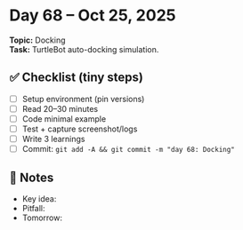 # Day 68 – Oct 25, 2025
**Topic:** Docking  
**Task:** TurtleBot auto-docking simulation.

## ✅ Checklist (tiny steps)
- [ ] Setup environment (pin versions)
- [ ] Read 20–30 minutes
- [ ] Code minimal example
- [ ] Test + capture screenshot/logs
- [ ] Write 3 learnings
- [ ] Commit: `git add -A && git commit -m "day 68: Docking"`

## 📓 Notes
- Key idea:
- Pitfall:
- Tomorrow:
